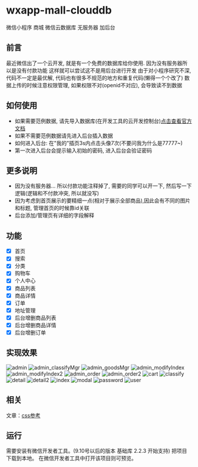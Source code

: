 # wxapp-mall-clouddb
微信小程序 商城 微信云数据库 无服务器 加后台

## 前言
最近微信出了一个云开发, 就是有一个免费的数据库给你使用.
因为没有服务器所以是没有付款功能
这样就可以尝试这不是用后台进行开发
由于对小程序研究不深, 代码不一定是最优解, 代码也有很多不规范的地方和重复代码(懒得一个个改了)
数据上传的时候注意权限管理, 如果权限不对(openid不对应), 会导致读不到数据
## 如何使用
+ 如果需要范例数据, 请先导入数据库(在开发工具的云开发控制台)[点击查看官方文档](https://developers.weixin.qq.com/miniprogram/dev/wxcloud/guide/database/import.html)
+ 如果不需要范例数据请先进入后台插入数据
+ 如何进入后台: 在"我的"插页3s内点击头像7次(不要问我为什么是77777~)
+ 第一次进入后台会提示输入初始的密码, 进入后台会验证密码
## 更多说明
+ 因为没有服务器...  所以付款功能注释掉了, 需要的同学可以开一下, 然后写一下逻辑(逻辑和不付款冲突, 所以就没写)
+ 因为考虑到首页展示的要精细一点(相对于展示全部商品),因此会有不同的图片和标题, 管理首页的时候靠id关联 
+ 后台添加/管理页有详细的字段解释
## 功能
- [x] 首页
- [x] 搜索
- [x] 分类
- [x] 购物车
- [x] 个人中心
- [x] 商品列表
- [x] 商品详情
- [x] 订单
- [x] 地址管理
- [x] 后台增删商品列表
- [x] 后台增删商品详情
- [x] 后台增删订单

## 实现效果
![admin](http://pzx521521.github.io/pic/wxmailclouddb/admin.jpg) 
![admin_classifyMgr](http://pzx521521.github.io/pic/wxmailclouddb/admin_classifyMgr.jpg) 
![admin_goodsMgr](http://pzx521521.github.io/pic/wxmailclouddb/admin_goodsMgr.jpg) 
![admin_modifyIndex](http://pzx521521.github.io/pic/wxmailclouddb/admin_modifyIndex.jpg) 
![admin_modifyIndex2](http://pzx521521.github.io/pic/wxmailclouddb/admin_modifyIndex2.jpg) 
![admin_order](http://pzx521521.github.io/pic/wxmailclouddb/admin_order.jpg) 
![admin_order2](http://pzx521521.github.io/pic/wxmailclouddb/admin_order2.jpg) 
![cart](http://pzx521521.github.io/pic/wxmailclouddb/cart.jpg) 
![classify](http://pzx521521.github.io/pic/wxmailclouddb/classify.jpg) 
![detail](http://pzx521521.github.io/pic/wxmailclouddb/detail.jpg) 
![detail2](http://pzx521521.github.io/pic/wxmailclouddb/detail2.jpg) 
![index](http://pzx521521.github.io/pic/wxmailclouddb/index.jpg) 
![modal](http://pzx521521.github.io/pic/wxmailclouddb/modal.jpg) 
![password](http://pzx521521.github.io/pic/wxmailclouddb/password.jpg) 
![user](http://pzx521521.github.io/pic/wxmailclouddb/user.jpg) 

## 相关
文章：[css参考](https://github.com/lin-xin/wxapp-mall)

## 运行
需要安装有微信开发者工具。(9.10号以后的版本 基础库 2.2.3 开始支持)
把项目下载到本地。
在微信开发者工具中打开该项目则可预览。